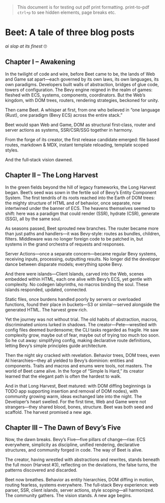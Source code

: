 > This document is for testing out pdf print formatting.
> print-to-pdf `ctrl+p` to see hidden elements, page breaks etc.

# Beet: A tale of three blog posts

*ai slop at its finest* 🙄

## Chapter I – Awakening

In the twilight of code and wire, before Beet came to be, the lands of Web and Game sat apart—each governed by its own laws, its own languages, its own paradigms. Developers built walls of abstraction, bridges of glue code, towers of configuration. The Bevy engine reigned in the realm of games: fleshed with ECS, systems, components, coordinators. But the Web’s kingdom, with DOM trees, routers, rendering strategies, beckoned for unity.

Then came Beet. A whisper at first, from one who believed in “one language (Rust), one paradigm (Bevy ECS) across the entire stack.”

 Beet would span Web and Game, DOM as structural first‐class, router and server actions as systems, SSR/CSR/SSG together in harmony.

 From the forge of its creator, the first release candidate emerged: file based routes, markdown & MDX, instant template reloading, template scoped styles.

 And the full‐stack vision dawned.

<div class="bt-u-page-break"></div>


## Chapter II – The Long Harvest

In the green fields beyond the hill of legacy frameworks, the Long Harvest began. Beet’s seed was sown in the fertile soil of Bevy’s Entity Component System. The first tendrils of its roots reached into the Earth of DOM trees: the mighty structure of HTML and of behavior, once separate, now intertwined under the banner of ECS. The heavens themselves seemed to shift: here was a paradigm that could render (SSR), hydrate (CSR), generate (SSG), all by the same soul.


As seasons passed, Beet sprouted new branches. The router became more than just paths and handlers—it was Bevy‐style: routes as bundles, children, filters. Middleware was no longer foreign code to be patched in, but systems in the grand orchestra of requests and responses.

 Server Actions—once a separate concern—became regular Bevy systems, receiving inputs, processing, outputting results. No longer did the developer dance between disparate models; everything spoke Bevy.


And there were islands—Client Islands, carved into the Web, scenes embedded within HTML, each one alive with Bevy’s ECS, yet gentle with complexity. No codegen labyrinths, no macros binding the soul. These islands responded, updated, connected.

 Static files, once burdens handled poorly by servers or overloaded functions, found their place in buckets—S3 or similar—served alongside the generated HTML. The harvest grew rich.


Yet the journey was not without trial. The old habits of abstraction, macros, discriminated unions lurked in shadows. The creator—Pete—wrestled with config files deemed burdensome; the CLI tasks regarded as fragile. He saw complexity grow, maybe out of fear, maybe out of trying too much too soon. So he cut away: simplifying config, making declarative route definitions, letting Bevy’s simple principles guide architecture.


Then the night sky cracked with revelation. Behavior trees, DOM trees, even AI hierarchies—they all yielded to Bevy’s dominion: entities and components. Traits and macros and enums were tools, not masters. The world of Beet came alive. In the forge of “Simple Is Hard,” its creator learned that the elegant path is often the hardest to walk.


And in that Long Harvest, Beet matured: with DOM diffing beginnings (a TODO app supporting insertion and removal of DOM nodes), with community growing warm, ideas exchanged late into the night. The Developer’s heart swelled. For the first time, Web and Game were not strangers—they shared blood, bones, structure. Beet was both seed and scaffold. The harvest promised a new age.


<div class="bt-u-page-break"></div>

## Chapter III – The Dawn of Bevy’s Five

Now, the dawn breaks. Bevy’s Five—five pillars of change—rise: ECS everywhere, simplicity as discipline, unified rendering, declarative structures, and community forged in code. The way of Beet is alive.

 The creator, having wrestled with abstractions and rewrites, stands beneath the full moon (Harvest #3), reflecting on the deviations, the false turns, the patterns discovered and discarded.


Beet now breathes. Behavior as entity hierarchies, DOM diffing in motion, routing fearless, systems everywhere. The full‐stack Bevy experience: web parser, SSR, client islands, server actions, style scoping—all harmonized. The community gathers. The vision stands. A new age begins.
